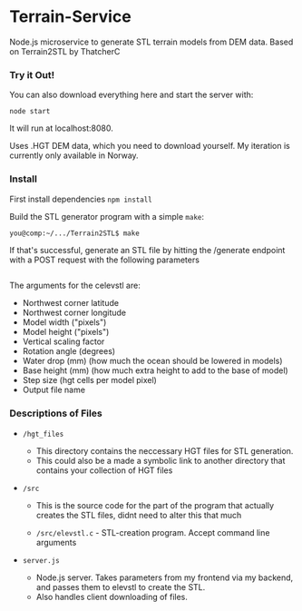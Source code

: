 Terrain-Service
===========

Node.js microservice to generate STL terrain models from DEM data. Based on Terrain2STL by ThatcherC

### Try it Out!

You can also download everything here and start the server with:

```node start```

It will run at localhost:8080.

Uses .HGT DEM data, which you need to download yourself. My iteration is currently only available in Norway. 

### Install
First install dependencies
```npm install```

Build the STL generator program with a simple `make`:
```sh
you@comp:~/.../Terrain2STL$ make
```
If that's successful, generate an STL file by hitting the /generate endpoint with a POST request with the following parameters
```

```

The arguments for the celevstl are:
- Northwest corner latitude
- Northwest corner longitude
- Model width ("pixels")
- Model height ("pixels")
- Vertical scaling factor
- Rotation angle (degrees)
- Water drop (mm) (how much the ocean should be lowered in models)
- Base height (mm) (how much extra height to add to the base of model)
- Step size (hgt cells per model pixel)
- Output file name


### Descriptions of Files
* `/hgt_files`

  * This directory contains the neccessary HGT files for STL generation. 
  * This could also be a made a symbolic link to another directory that contains your collection of HGT files

* `/src`

  * This is the source code for the part of the program that actually creates the STL files, didnt need to alter this that much

  * `/src/elevstl.c` - STL-creation program. Accept command line arguments

* `server.js`

  * Node.js server. Takes parameters from my frontend via my backend, and passes them to elevstl to create the STL.
  * Also handles client downloading of files.

